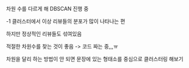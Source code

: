 차원 수를 다르게 해 DBSCAN 진행 중  
  
-1 클러스터에서 이상 리뷰들의 분포가 많이 나타나는 편  
  
하지만 정상적인 리뷰들도 섞여있음  
  
적절한 차원수를 찾는 것이 좋음 -> 코드 짜는 중,,,ㅠ  
  
차원을 달리 하는 방법이 안 되면 문장에 있는 형태소를 중심으로 클러스터링 해보기  
